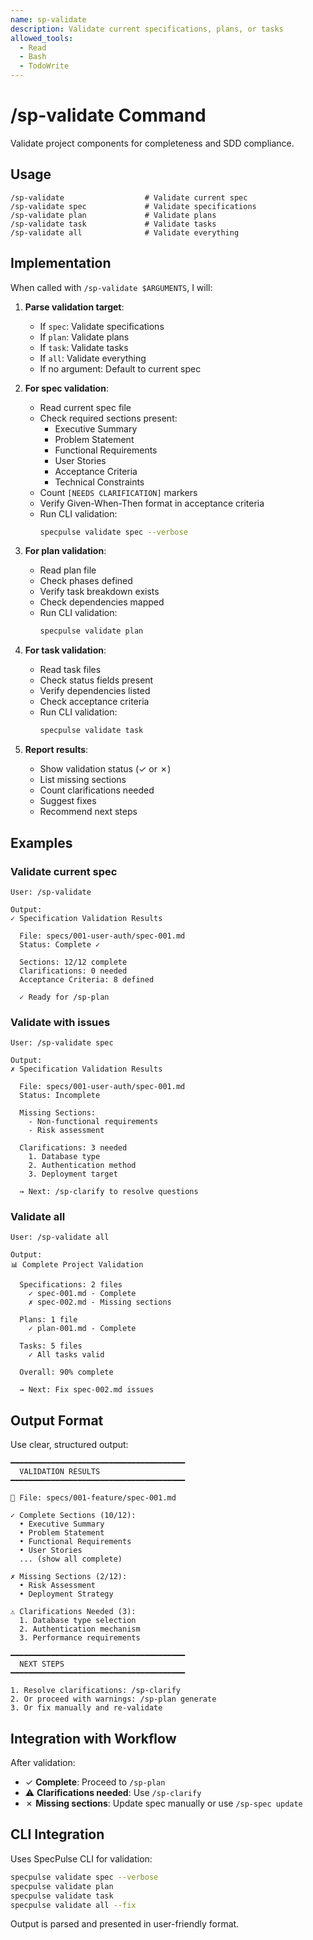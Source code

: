 ```yaml
---
name: sp-validate
description: Validate current specifications, plans, or tasks
allowed_tools:
  - Read
  - Bash
  - TodoWrite
---
```


# /sp-validate Command

Validate project components for completeness and SDD compliance.

## Usage
```
/sp-validate                  # Validate current spec
/sp-validate spec             # Validate specifications
/sp-validate plan             # Validate plans
/sp-validate task             # Validate tasks
/sp-validate all              # Validate everything
```

## Implementation

When called with `/sp-validate $ARGUMENTS`, I will:

1. **Parse validation target**:
   - If `spec`: Validate specifications
   - If `plan`: Validate plans
   - If `task`: Validate tasks
   - If `all`: Validate everything
   - If no argument: Default to current spec

2. **For spec validation**:
   - Read current spec file
   - Check required sections present:
     * Executive Summary
     * Problem Statement
     * Functional Requirements
     * User Stories
     * Acceptance Criteria
     * Technical Constraints
   - Count `[NEEDS CLARIFICATION]` markers
   - Verify Given-When-Then format in acceptance criteria
   - Run CLI validation:
     ```bash
     specpulse validate spec --verbose
     ```

3. **For plan validation**:
   - Read plan file
   - Check phases defined
   - Verify task breakdown exists
   - Check dependencies mapped
   - Run CLI validation:
     ```bash
     specpulse validate plan
     ```

4. **For task validation**:
   - Read task files
   - Check status fields present
   - Verify dependencies listed
   - Check acceptance criteria
   - Run CLI validation:
     ```bash
     specpulse validate task
     ```

5. **Report results**:
   - Show validation status (✓ or ✗)
   - List missing sections
   - Count clarifications needed
   - Suggest fixes
   - Recommend next steps

## Examples

### Validate current spec
```
User: /sp-validate

Output:
✓ Specification Validation Results

  File: specs/001-user-auth/spec-001.md
  Status: Complete ✓

  Sections: 12/12 complete
  Clarifications: 0 needed
  Acceptance Criteria: 8 defined

  ✓ Ready for /sp-plan
```

### Validate with issues
```
User: /sp-validate spec

Output:
✗ Specification Validation Results

  File: specs/001-user-auth/spec-001.md
  Status: Incomplete

  Missing Sections:
    - Non-functional requirements
    - Risk assessment

  Clarifications: 3 needed
    1. Database type
    2. Authentication method
    3. Deployment target

  → Next: /sp-clarify to resolve questions
```

### Validate all
```
User: /sp-validate all

Output:
📊 Complete Project Validation

  Specifications: 2 files
    ✓ spec-001.md - Complete
    ✗ spec-002.md - Missing sections

  Plans: 1 file
    ✓ plan-001.md - Complete

  Tasks: 5 files
    ✓ All tasks valid

  Overall: 90% complete

  → Next: Fix spec-002.md issues
```

## Output Format

Use clear, structured output:

```
━━━━━━━━━━━━━━━━━━━━━━━━━━━━━━━━━━━━━━━
  VALIDATION RESULTS
━━━━━━━━━━━━━━━━━━━━━━━━━━━━━━━━━━━━━━━

📄 File: specs/001-feature/spec-001.md

✓ Complete Sections (10/12):
  • Executive Summary
  • Problem Statement
  • Functional Requirements
  • User Stories
  ... (show all complete)

✗ Missing Sections (2/12):
  • Risk Assessment
  • Deployment Strategy

⚠️ Clarifications Needed (3):
  1. Database type selection
  2. Authentication mechanism
  3. Performance requirements

━━━━━━━━━━━━━━━━━━━━━━━━━━━━━━━━━━━━━━━
  NEXT STEPS
━━━━━━━━━━━━━━━━━━━━━━━━━━━━━━━━━━━━━━━

1. Resolve clarifications: /sp-clarify
2. Or proceed with warnings: /sp-plan generate
3. Or fix manually and re-validate
```

## Integration with Workflow

After validation:
- ✓ **Complete**: Proceed to `/sp-plan`
- ⚠️ **Clarifications needed**: Use `/sp-clarify`
- ✗ **Missing sections**: Update spec manually or use `/sp-spec update`

## CLI Integration

Uses SpecPulse CLI for validation:
```bash
specpulse validate spec --verbose
specpulse validate plan
specpulse validate task
specpulse validate all --fix
```

Output is parsed and presented in user-friendly format.
